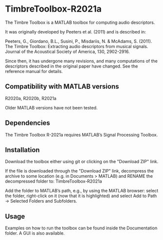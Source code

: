 # TimbreToolbox-R2021a

The Timbre Toolbox is a MATLAB toolbox for computing audio descriptors. 

It was originally developed by Peeters et al. (2011) and is described in:

Peeters, G., Giordano, B.L., Susini, P., Misdariis, N. & McAdams, S. (2011). The Timbre Toolbox: Extracting audio descriptors from musical signals. Journal of the Acoustical Society of America, 130, 2902-2916. 

Since then, it has undergone many revisions, and many computations of the descriptors described in the original paper have changed. See the reference manual for details.

## Compatibility with MATLAB versions

R2020a, R2020b, R2021a

Older MATLAB versions have not been tested. 

## Dependencies

The Timbre Toolbox R-2021a requires MATLAB’s Signal Processing Toolbox.

## Installation

Download the toolbox either using git or clicking on the "Download ZIP" link.

If the file is downloaded through the "Download ZIP" link, decompress the archive to some location (e.g. in Documents > MATLAB) and RENAME the decompressed folder to: TimbreToolbox-R2021a

Add the folder to MATLAB’s path, e.g., by using the MATLAB browser: select the folder, right-click on it (now that it is highlighted) and select Add to Path -> Selected Folders and Subfolders.

## Usage
Examples on how to run the toolbox can be found inside the Documentation folder. 
A GUI is also available.
